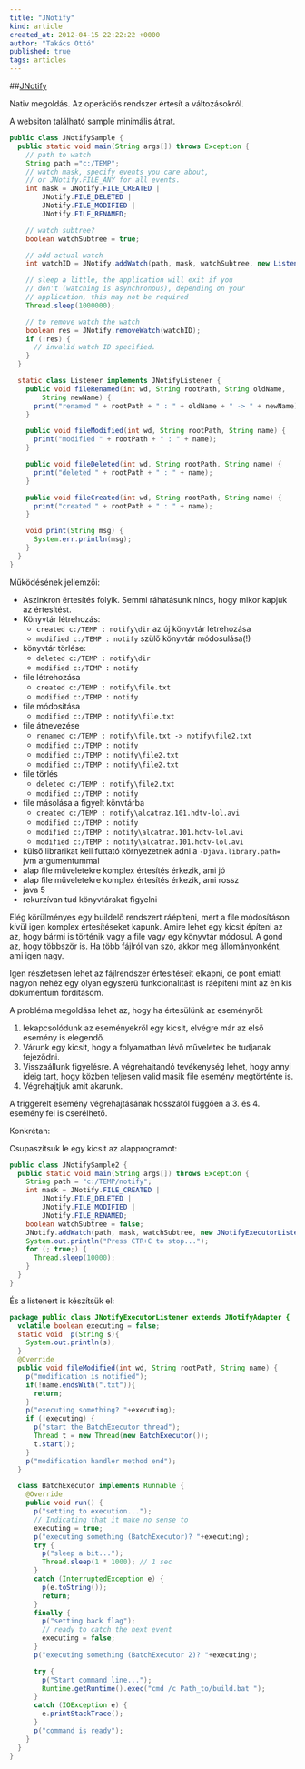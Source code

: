 ```yaml
---
title: "JNotify"
kind: article
created_at: 2012-04-15 22:22:22 +0000
author: "Takács Ottó"
published: true
tags: articles
---
```

##[JNotify](http://jnotify.sourceforge.net/)


Nativ megoldás. Az operációs rendszer értesít a változásokról.

A websiton található sample minimális átirat.

~~~java
public class JNotifySample {
  public static void main(String args[]) throws Exception {
    // path to watch
    String path ="c:/TEMP";
    // watch mask, specify events you care about,
    // or JNotify.FILE_ANY for all events.
    int mask = JNotify.FILE_CREATED |
        JNotify.FILE_DELETED |
        JNotify.FILE_MODIFIED |
        JNotify.FILE_RENAMED;

    // watch subtree?
    boolean watchSubtree = true;

    // add actual watch
    int watchID = JNotify.addWatch(path, mask, watchSubtree, new Listener());

    // sleep a little, the application will exit if you
    // don't (watching is asynchronous), depending on your
    // application, this may not be required
    Thread.sleep(1000000);

    // to remove watch the watch
    boolean res = JNotify.removeWatch(watchID);
    if (!res) {
      // invalid watch ID specified.
    }
  }

  static class Listener implements JNotifyListener {
    public void fileRenamed(int wd, String rootPath, String oldName,
        String newName) {
      print("renamed " + rootPath + " : " + oldName + " -> " + newName);
    }

    public void fileModified(int wd, String rootPath, String name) {
      print("modified " + rootPath + " : " + name);
    }

    public void fileDeleted(int wd, String rootPath, String name) {
      print("deleted " + rootPath + " : " + name);
    }

    public void fileCreated(int wd, String rootPath, String name) {
      print("created " + rootPath + " : " + name);
    }

    void print(String msg) {
      System.err.println(msg);
    }
  }
}
~~~

Működésének jellemzői:

- Aszinkron értesítés folyik. Semmi ráhatásunk nincs, hogy mikor kapjuk az értesítést.
- Könyvtár létrehozás:
    - `created c:/TEMP : notify\dir` az új könyvtár létrehozása
    - `modified c:/TEMP : notify` szülő könyvtár módosulása(!)
- könyvtár törlése:
    - `deleted c:/TEMP : notify\dir`
    - `modified c:/TEMP : notify`
- file létrehozása
    - `created c:/TEMP : notify\file.txt`
    - `modified c:/TEMP : notify`
- file módosítása
    - `modified c:/TEMP : notify\file.txt`
- file átnevezése
    - `renamed c:/TEMP : notify\file.txt -> notify\file2.txt`
    - `modified c:/TEMP : notify`
    - `modified c:/TEMP : notify\file2.txt`
    - `modified c:/TEMP : notify\file2.txt`
- file törlés
    - `deleted c:/TEMP : notify\file2.txt`
    - `modified c:/TEMP : notify`
- file másolása a figyelt könvtárba
    - `created c:/TEMP : notify\alcatraz.101.hdtv-lol.avi`
    - `modified c:/TEMP : notify`
    - `modified c:/TEMP : notify\alcatraz.101.hdtv-lol.avi`
    - `modified c:/TEMP : notify\alcatraz.101.hdtv-lol.avi`
- külső librarikat kell futtató környezetnek adni a `-Djava.library.path=` jvm argumentummal
- alap file műveletekre komplex értesítés érkezik, ami jó
- alap file műveletekre komplex értesítés érkezik, ami rossz
- java 5
- rekurzívan tud könyvtárakat figyelni

Elég körülményes egy buildelő rendszert ráépíteni, mert a file módosításon kívül igen komplex értesítéseket kapunk. Amire lehet egy kicsit építeni az az, hogy bármi is történik vagy a file vagy egy könyvtár módosul. A gond az, hogy többször is. Ha több fájlról van szó, akkor meg állományonként, ami igen nagy.

Igen részletesen lehet az fájlrendszer értesítéseit elkapni, de pont emiatt nagyon nehéz egy olyan egyszerű funkcionalitást is ráépíteni mint az én kis dokumentum fordításom.

A probléma megoldása lehet az, hogy ha értesülünk az eseményről:

1. lekapcsolódunk az eseményekről egy kicsit, elvégre már az első esemény is elegendő.
2. Várunk egy kicsit, hogy a folyamatban lévő műveletek be tudjanak fejeződni.
3. Visszaállunk figyelésre. A végrehajtandó tevékenység lehet, hogy annyi ideig tart, hogy közben teljesen valid másik file esemény megtörténte is.
4. Végrehajtjuk amit akarunk.

A triggerelt esemény végrehajtásának hosszától függően a 3. és 4. esemény fel is cserélhető.

Konkrétan:

Csupaszítsuk le egy kicsit az alapprogramot:

~~~java
public class JNotifySample2 {
  public static void main(String args[]) throws Exception {
    String path = "c:/TEMP/notify";
    int mask = JNotify.FILE_CREATED |
        JNotify.FILE_DELETED |
        JNotify.FILE_MODIFIED |
        JNotify.FILE_RENAMED;
    boolean watchSubtree = false;
    JNotify.addWatch(path, mask, watchSubtree, new JNotifyExecutorListener());
    System.out.println("Press CTR+C to stop...");
    for (; true;) {
      Thread.sleep(10000);
    }
  }
}
~~~

És a listenert is készítsük el:

~~~java
package public class JNotifyExecutorListener extends JNotifyAdapter {
  volatile boolean executing = false;
  static void  p(String s){
    System.out.println(s);
  }
  @Override
  public void fileModified(int wd, String rootPath, String name) {
    p("modification is notified");
    if(!name.endsWith(".txt")){
      return;
    }
    p("executing something? "+executing);
    if (!executing) {
      p("start the BatchExecutor thread");
      Thread t = new Thread(new BatchExecutor());
      t.start();
    }
    p("modification handler method end");
  }

  class BatchExecutor implements Runnable {
    @Override
    public void run() {
      p("setting to execution...");
      // Indicating that it make no sense to
      executing = true;
      p("executing something (BatchExecutor)? "+executing);
      try {
        p("sleep a bit...");
        Thread.sleep(1 * 1000); // 1 sec
      }
      catch (InterruptedException e) {
        p(e.toString());
        return;
      }
      finally {
        p("setting back flag");
        // ready to catch the next event
        executing = false;
      }
      p("executing something (BatchExecutor 2)? "+executing);

      try {
        p("Start command line...");
        Runtime.getRuntime().exec("cmd /c Path_to/build.bat ");
      }
      catch (IOException e) {
        e.printStackTrace();
      }
      p("command is ready");
    }
  }
}
~~~
